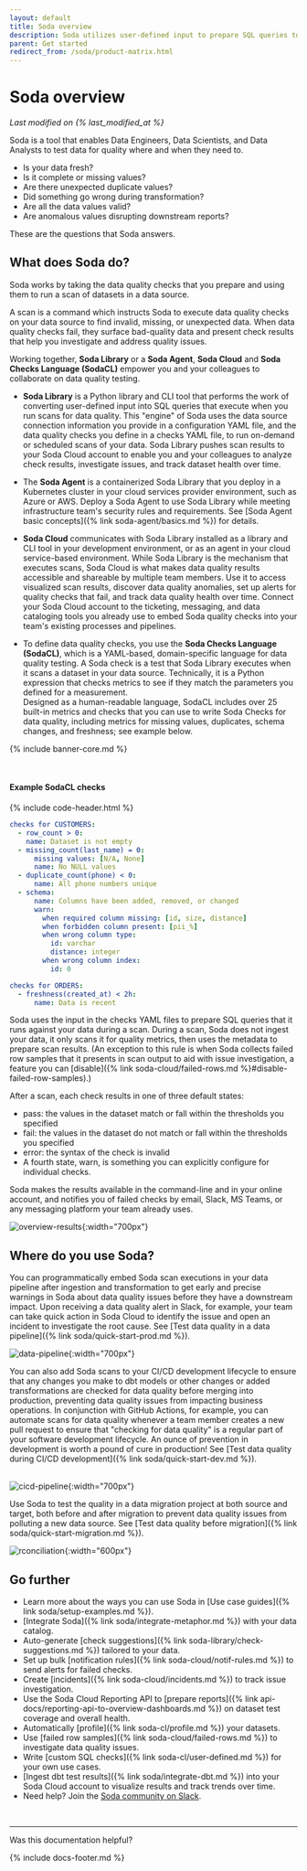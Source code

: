 ```yaml
---
layout: default
title: Soda overview
description: Soda utilizes user-defined input to prepare SQL queries to find bad data, visualize results, set up alerts, and track dataset health over time.
parent: Get started
redirect_from: /soda/product-matrix.html
---
```


# Soda overview
*Last modified on {% last_modified_at %}*

Soda is a tool that enables Data Engineers, Data Scientists, and Data Analysts to test data for quality where and when they need to.

* Is your data fresh?
* Is it complete or missing values? 
* Are there unexpected duplicate values? 
* Did something go wrong during transformation? 
* Are all the data values valid? 
* Are anomalous values disrupting downstream reports? 

These are the questions that Soda answers.

## What does Soda do?

Soda works by taking the data quality checks that you prepare and using them to run a scan of datasets in a data source. 

A scan is a command which instructs Soda to execute data quality checks on your data source to find invalid, missing, or unexpected data. When data quality checks fail, they surface bad-quality data and present check results that help you investigate and address quality issues.

Working together, **Soda Library** or a **Soda Agent**, **Soda Cloud** and **Soda Checks Language (SodaCL)** empower you and your colleagues to collaborate on data quality testing.

* **Soda Library** is a Python library and CLI tool that performs the work of converting user-defined input into SQL queries that execute when you run scans for data quality. This "engine" of Soda uses the data source connection information you provide in a configuration YAML file, and the data quality checks you define in a checks YAML file, to run on-demand or scheduled scans of your data. Soda Library pushes scan results to your Soda Cloud account to enable you and your colleagues to analyze check results, investigate issues, and track dataset health over time. 

* The **Soda Agent** is a containerized Soda Library that you deploy in a Kubernetes cluster in your cloud services provider environment, such as Azure or AWS. Deploy a Soda Agent to use Soda Library while meeting infrastructure team's security rules and requirements. See [Soda Agent basic concepts]({% link soda-agent/basics.md %}) for details.

* **Soda Cloud** communicates with Soda Library installed as a library and CLI tool in your development environment, or as an agent in your cloud service-based environment. While Soda Library is the mechanism that executes scans, Soda Cloud is what makes data quality results accessible and shareable by multiple team members. Use it to access visualized scan results, discover data quality anomalies, set up alerts for quality checks that fail, and track data quality health over time. Connect your Soda Cloud account to the ticketing, messaging, and data cataloging tools you already use to embed Soda quality checks into your team's existing processes and pipelines. 

* To define data quality checks, you use the **Soda Checks Language (SodaCL)**, which is a YAML-based, domain-specific language for data quality testing. A Soda check is a test that Soda Library executes when it scans a dataset in your data source. Technically, it is a Python expression that checks metrics to see if they match the parameters you defined for a measurement. <br />
Designed as a human-readable language, SodaCL includes over 25 built-in metrics and checks that you can use to write Soda Checks for data quality, including metrics for missing values, duplicates, schema changes, and freshness; see example below. 

{% include banner-core.md %}

<br />

#### Example SodaCL checks
{% include code-header.html %}
```yaml
checks for CUSTOMERS:
  - row_count > 0:
    name: Dataset is not empty
  - missing_count(last_name) = 0:
      missing values: [N/A, None]
      name: No NULL values
  - duplicate_count(phone) < 0:
      name: All phone numbers unique
  - schema:
      name: Columns have been added, removed, or changed
      warn:
        when required column missing: [id, size, distance]
        when forbidden column present: [pii_%]
        when wrong column type:
          id: varchar
          distance: integer
        when wrong column index:
          id: 0

checks for ORDERS:
  - freshness(created_at) < 2h:
      name: Data is recent
```


Soda uses the input in the checks YAML files to prepare SQL queries that it runs against your data during a scan. During a scan, Soda does not ingest your data, it only scans it for quality metrics, then uses the metadata to prepare scan results. (An exception to this rule is when Soda collects failed row samples that it presents in scan output to aid with issue investigation, a feature you can [disable]({% link soda-cloud/failed-rows.md %}#disable-failed-row-samples).)

After a scan, each check results in one of three default states:
* pass: the values in the dataset match or fall within the thresholds you specified
* fail: the values in the dataset do not match or fall within the thresholds you specified
* error: the syntax of the check is invalid
* A fourth state, warn, is something you can explicitly configure for individual checks. 



Soda makes the results available in the command-line and in your online account, and notifies you of failed checks by email, Slack, MS Teams, or any messaging platform your team already uses. 

![overview-results](/assets/images/overview-results.png){:width="700px"}


## Where do you use Soda?

You can programmatically embed Soda scan executions in your data pipeline after ingestion and transformation to get early and precise warnings in Soda about data quality issues before they have a downstream impact. Upon receiving a data quality alert in Slack, for example, your team can take quick action in Soda Cloud to identify the issue and open an incident to investigate the root cause. See [Test data quality in a data pipeline]({% link soda/quick-start-prod.md %}).

![data-pipeline](/assets/images/data-pipeline.png){:width="700px"}

You can also add Soda scans to your CI/CD development lifecycle to ensure that any changes you make to dbt models or other changes or added transformations are checked for data quality before merging into production, preventing data quality issues from impacting business operations. In conjunction with GitHub Actions, for example, you can automate scans for data quality whenever a team member creates a new pull request to ensure that "checking for data quality" is a regular part of your software development lifecycle. An ounce of prevention in development is worth a pound of cure in production! See [Test data quality during CI/CD development]({% link soda/quick-start-dev.md %}).
<br /><br />

![cicd-pipeline](/assets/images/cicd-pipeline.png){:width="700px"}

Use Soda to test the quality in a data migration project at both source and target, both before and after migration to prevent data quality issues from polluting a new data source. See [Test data quality before migration]({% link soda/quick-start-migration.md %}).

![rconciliation](/assets/images/reconciliation.gif){:width="600px"}


## Go further

* Learn more about the ways you can use Soda in [Use case guides]({% link soda/setup-examples.md %}).
* [Integrate Soda]({% link soda/integrate-metaphor.md %}) with your data catalog.
* Auto-generate [check suggestions]({% link soda-library/check-suggestions.md %}) tailored to your data.
* Set up bulk [notification rules]({% link soda-cloud/notif-rules.md %}) to send alerts for failed checks.
* Create [incidents]({% link soda-cloud/incidents.md %}) to track issue investigation.
* Use the Soda Cloud Reporting API to [prepare reports]({% link api-docs/reporting-api-to-overview-dashboards.md %}) on dataset test coverage and overall health.
* Automatically [profile]({% link soda-cl/profile.md %}) your datasets.
* Use [failed row samples]({% link soda-cloud/failed-rows.md %}) to investigate data quality issues.
* Write [custom SQL checks]({% link soda-cl/user-defined.md %}) for your own use cases.
* [Ingest dbt test results]({% link soda/integrate-dbt.md %}) into your Soda Cloud account to visualize results and track trends over time.
* Need help? Join the <a href="https://community.soda.io/slack" target="_blank"> Soda community on Slack</a>.
<br />

---

Was this documentation helpful?

<!-- LikeBtn.com BEGIN -->
<span class="likebtn-wrapper" data-theme="tick" data-i18n_like="Yes" data-ef_voting="grow" data-show_dislike_label="true" data-counter_zero_show="true" data-i18n_dislike="No"></span>
<script>(function(d,e,s){if(d.getElementById("likebtn_wjs"))return;a=d.createElement(e);m=d.getElementsByTagName(e)[0];a.async=1;a.id="likebtn_wjs";a.src=s;m.parentNode.insertBefore(a, m)})(document,"script","//w.likebtn.com/js/w/widget.js");</script>
<!-- LikeBtn.com END -->

{% include docs-footer.md %}
